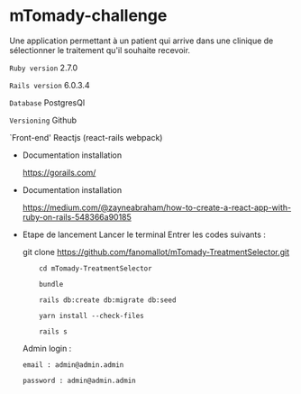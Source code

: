 # mTomady-challenge

Une application permettant à un patient qui arrive dans une clinique de sélectionner le traitement qu'il souhaite recevoir.

`Ruby version` 2.7.0

`Rails version` 6.0.3.4

`Database` PostgresQl

`Versioning` Github

`Front-end' Reactjs (react-rails webpack)

- Documentation installation

  https://gorails.com/

- Documentation installation

  https://medium.com/@zayneabraham/how-to-create-a-react-app-with-ruby-on-rails-548366a90185

* Etape de lancement
  Lancer le terminal
  Entrer les codes suivants :
  
  git clone https://github.com/fanomallot/mTomady-TreatmentSelector.git

          cd mTomady-TreatmentSelector

          bundle

          rails db:create db:migrate db:seed

          yarn install --check-files

          rails s

  Admin login :
  
      email : admin@admin.admin

      password : admin@admin.admin
